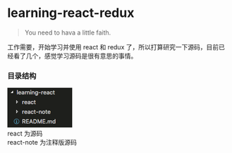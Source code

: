 # learning-react-redux

> You need to hava a little faith.

工作需要，开始学习并使用 react 和 redux 了，所以打算研究一下源码，目前已经看了几个，感觉学习源码是很有意思的事情。

### 目录结构
![目录结构](images/image.png)<br>
react 为源码<br>
react-note 为注释版源码<br>

